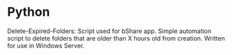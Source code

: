 # Python

Delete-Expired-Folders:
Script used for bShare app.  Simple automation script to delete folders that are older than X hours old from creation.
Written for use in Windows Server.

